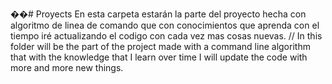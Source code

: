 ��#   P r o y e c t s 
 
En esta carpeta estarán la parte del proyecto hecha con algoritmo de linea de comando que con conocimientos que aprenda con el tiempo iré actualizando el codigo con cada vez mas cosas nuevas.
//
In this folder will be the part of the project made with a command line algorithm that with the knowledge that I learn over time I will update the code with more and more new things.

